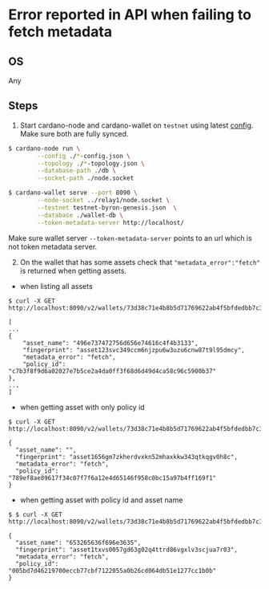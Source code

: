 
# Error reported in API when failing to fetch metadata

## OS

Any

## Steps

1. Start cardano-node and cardano-wallet on `testnet` using latest [config](https://hydra.iohk.io/job/Cardano/iohk-nix/cardano-deployment/latest/download/1/index.html). Make sure both are fully synced.

```bash
$ cardano-node run \
		--config ./*-config.json \
		--topology ./*-topology.json \
		--database-path ./db \
		--socket-path ./node.socket

$ cardano-wallet serve --port 8090 \
		--node-socket ../relay1/node.socket \
		--testnet testnet-byron-genesis.json  \
		--database ./wallet-db \
		--token-metadata-server http://localhost/
```
Make sure wallet server `--token-metadata-server` points to an url which is not token metadata server.

2. On the wallet that has some assets check that `"metadata_error":"fetch"` is returned when getting assets.
 - when listing all assets
```
$ curl -X GET http://localhost:8090/v2/wallets/73d38c71e4b8b5d71769622ab4f5bfdedbb7c39d/assets

[
...
{
	"asset_name": "496e737472756d656e74616c4f4b3133",
	"fingerprint": "asset123svc349ccm6njzpu6w3uzu6cnw87t9l95dmcy",
	"metadata_error": "fetch",
	"policy_id": "c7b3f8f9d6a02027e7b5ce2a4da0ff3f68d6d49d4ca58c96c5900b37"
},
...
]
```
- when getting asset with only policy id
```
$ curl -X GET http://localhost:8090/v2/wallets/73d38c71e4b8b5d71769622ab4f5bfdedbb7c39d/assets/789ef8ae89617f34c07f7f6a12e4d65146f958c0bc15a97b4ff169f1

{
  "asset_name": "",
  "fingerprint": "asset1656gm7zkherdvxkn52mhaxkkw343qtkqgv0h8c",
  "metadata_error": "fetch",
  "policy_id": "789ef8ae89617f34c07f7f6a12e4d65146f958c0bc15a97b4ff169f1"
}
```
 - when getting asset with policy id and asset name
```
$ $ curl -X GET http://localhost:8090/v2/wallets/73d38c71e4b8b5d71769622ab4f5bfdedbb7c39d/assets/005bd7d46219700eccb77cbf7122055a0b26cd064db51e1277cc1b0b/653265636f696e3635

{
  "asset_name": "653265636f696e3635",
  "fingerprint": "asset1txvs0057gd63g02q4ttrd86vgxlv3scjua7r03",
  "metadata_error": "fetch",
  "policy_id": "005bd7d46219700eccb77cbf7122055a0b26cd064db51e1277cc1b0b"
}

```
